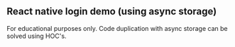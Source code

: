 React native login demo (using async storage)
---------------------------------------------

For educational purposes only. Code duplication with async storage can be solved using HOC's.

